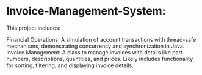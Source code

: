 # Invoice-Management-System:

This project includes:

Financial Operations:
A simulation of account transactions with thread-safe mechanisms, demonstrating concurrency and synchronization in Java.
Invoice Management:
A class to manage invoices with details like part numbers, descriptions, quantities, and prices.
Likely includes functionality for sorting, filtering, and displaying invoice details.
